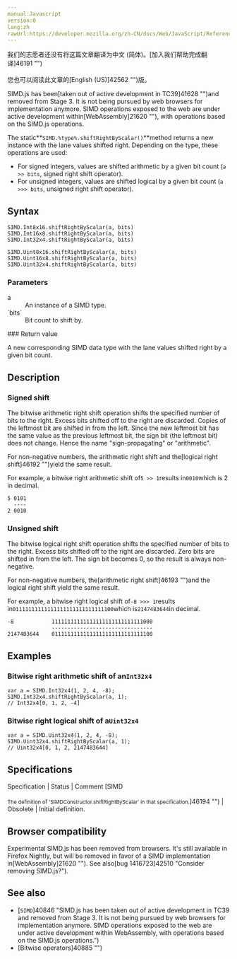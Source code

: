 ```yaml
---
manual:Javascript
version:0
lang:zh
rawUrl:https://developer.mozilla.org/zh-CN/docs/Web/JavaScript/Reference/Global_Objects/SIMD/shiftRightByScalar
---
```




<bdi>我们的志愿者还没有将这篇文章翻译为<bdi>中文 (简体)</bdi>。[加入我们帮助完成翻译]46191 "")<br></br>您也可以阅读此文章的[English (US)]42562 "")版。</bdi>






SIMD.js has been[taken out of active development in TC39]41628 "")and removed from Stage 3. It is not being pursued by web browsers for implementation anymore. SIMD operations exposed to the web are under active development within[WebAssembly]21620 ""), with operations based on the SIMD.js operations.



The static**`SIMD.%type%.shiftRightByScalar()`**method returns a new instance with the lane values shifted right. Depending on the type, these operations are used:


* For signed integers, values are shifted arithmetic by a given bit count (`a >> bits`, signed right shift operator).
* For unsigned integers, values are shifted logical by a given bit count (`a >>> bits`, unsigned right shift operator).

## Syntax<a name="Syntax"></a>

```
SIMD.Int8x16.shiftRightByScalar(a, bits)
SIMD.Int16x8.shiftRightByScalar(a, bits)
SIMD.Int32x4.shiftRightByScalar(a, bits)

SIMD.Uint8x16.shiftRightByScalar(a, bits)
SIMD.Uint16x8.shiftRightByScalar(a, bits) 
SIMD.Uint32x4.shiftRightByScalar(a, bits)

```

### Parameters<a name="Parameters"></a>
<dl><dt id=''>a</dt><dd>An instance of a SIMD type.</dd><dt id=''>`bits`</dt><dd>Bit count to shift by.</dd></dl>
### Return value<a name="Return_value"></a>


A new corresponding SIMD data type with the lane values shifted right by a given bit count.


## Description<a name="Description"></a>

### Signed shift<a name="Signed_shift"></a>


The bitwise arithmetic right shift operation shifts the specified number of bits to the right. Excess bits shifted off to the right are discarded. Copies of the leftmost bit are shifted in from the left. Since the new leftmost bit has the same value as the previous leftmost bit, the sign bit (the leftmost bit) does not change. Hence the name &quot;sign-propagating&quot; or &quot;arithmetic&quot;.



For non-negative numbers, the arithmetic right shift and the[logical right shift]46192 "")yield the same result.



For example, a bitwise right arithmetic shift of`5 >> 1`results in`0010`which is 2 in decimal.


```
5 0101
  ----
2 0010
```

### Unsigned shift<a name="Unsigned_shift"></a>


The bitwise logical right shift operation shifts the specified number of bits to the right. Excess bits shifted off to the right are discarded. Zero bits are shifted in from the left. The sign bit becomes 0, so the result is always non-negative.



For non-negative numbers, the[arithmetic right shift]46193 "")and the logical right shift yield the same result.



For example, a bitwise right logical shift of`-8 >>> 1`results in`01111111111111111111111111111100`which is`2147483644`in decimal.


```
-8            11111111111111111111111111111000
              --------------------------------
2147483644    01111111111111111111111111111100
```

## Examples<a name="Examples"></a>

### Bitwise right arithmetic shift of an`Int32x4`<a name="Bitwise_right_arithmetic_shift_of_an_Int32x4"></a>

```
var a = SIMD.Int32x4(1, 2, 4, -8);
SIMD.Int32x4.shiftRightByScalar(a, 1);
// Int32x4[0, 1, 2, -4]
```

### Bitwise right logical shift of a`Uint32x4`<a name="Bitwise_right_logical_shift_of_a_Uint32x4"></a>

```
var a = SIMD.Uint32x4(1, 2, 4, -8);
SIMD.Uint32x4.shiftRightByScalar(a, 1);
// Uint32x4[0, 1, 2, 2147483644]
```

## Specifications<a name="Specifications"></a>

Specification | Status | Comment 
[SIMD<br></br><small>The definition of &#39;SIMDConstructor.shiftRightByScalar&#39; in that specification.</small>]46194 "") | Obsolete | Initial definition. 


## Browser compatibility<a name="Browser_compatibility"></a>


Experimental SIMD.js has been removed from browsers. It&#39;s still available in Firefox Nightly, but will be removed in favor of a SIMD implementation in[WebAssembly]21620 ""). See also[bug 1416723]42510 "Consider removing SIMD.js?").


## See also<a name="See_also"></a>

* [`SIMD`]40846 "SIMD.js has been taken out of active development in TC39 and removed from Stage 3. It is not being pursued by web browsers for implementation anymore. SIMD operations exposed to the web are under active development within WebAssembly, with operations based on the SIMD.js operations.")
* [Bitwise operators]40885 "")



